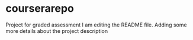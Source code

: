 # courserarepo
Project for graded assessment
I am editing the README file. Adding some more details about the project description
